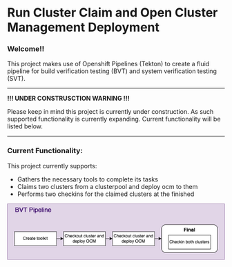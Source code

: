 # Run Cluster Claim and Open Cluster Management Deployment

### Welcome!!

This project makes use of Openshift Pipelines (Tekton) to create a
fluid pipeline for build verification testing (BVT) and system 
verification testing (SVT).

---
**!!! UNDER CONSTRUSCTION WARNING !!!**

Please keep in mind this project is currently under construction. As such
supported functionality is currently expanding. Current functionality
will be listed below.

---
### Current Functionality:

This project currently supports:
* Gathers the necessary tools to complete its tasks
* Claims two clusters from a clusterpool and deploy ocm to them
* Performs two checkins for the claimed clusters at the finished

![Pipeline workflow diagram](/images/TektonPipelineFlow.png)
